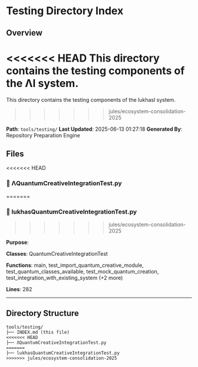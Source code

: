 # Testing Directory Index

## Overview
<<<<<<< HEAD
This directory contains the testing components of the ΛI system.
=======
This directory contains the testing components of the lukhasI system.
>>>>>>> jules/ecosystem-consolidation-2025

**Path**: `tools/testing/`
**Last Updated**: 2025-06-13 01:27:18
**Generated By**: Repository Preparation Engine

## Files

<<<<<<< HEAD
### 📄 ΛQuantumCreativeIntegrationTest.py
=======
### 📄 lukhasQuantumCreativeIntegrationTest.py
>>>>>>> jules/ecosystem-consolidation-2025

**Purpose**: 

**Classes**: QuantumCreativeIntegrationTest

**Functions**: main, test_import_quantum_creative_module, test_quantum_classes_available, test_mock_quantum_creation, test_integration_with_existing_system (+2 more)

**Lines**: 282

---

## Directory Structure
```
tools/testing/
├── INDEX.md (this file)
<<<<<<< HEAD
├── ΛQuantumCreativeIntegrationTest.py
=======
├── lukhasQuantumCreativeIntegrationTest.py
>>>>>>> jules/ecosystem-consolidation-2025
```
